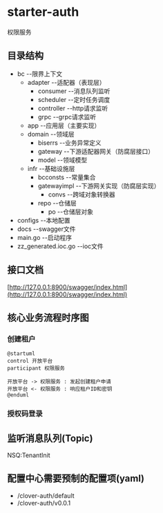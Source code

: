 # starter-auth

权限服务

## 目录结构

- bc --限界上下文
    - adapter --适配器（表现层）
        - consumer --消息队列监听
        - scheduler --定时任务调度
        - controller --http请求监听
        - grpc --grpc请求监听
    - app --应用层（主要实现）
    - domain --领域层
        - biserrs --业务异常定义
        - gateway --下游适配器网关（防腐层接口）
        - model --领域模型
    - infr --基础设施层
        - bcconsts --常量集合
        - gatewayimpl --下游网关实现（防腐层实现）
            - convs --跨域对象转换器
        - repo --仓储层
            - po --仓储层对象
- configs --本地配置
- docs --swagger文件
- main.go --启动程序
- zz_generated.ioc.go --ioc文件

## 接口文档

[http://127.0.0.1:8900/swagger/index.html](http://127.0.0.1:8900/swagger/index.html)

## 核心业务流程时序图

### 创建租户

```puml
@startuml
control 开放平台
participant 权限服务

开放平台 -> 权限服务 : 发起创建租户申请
开放平台 <- 权限服务 : 响应租户ID和密钥
@enduml
```

### 授权码登录

## 监听消息队列(Topic)

NSQ:TenantInit

## 配置中心需要预制的配置项(yaml)

- /clover-auth/default
- /clover-auth/v0.0.1
